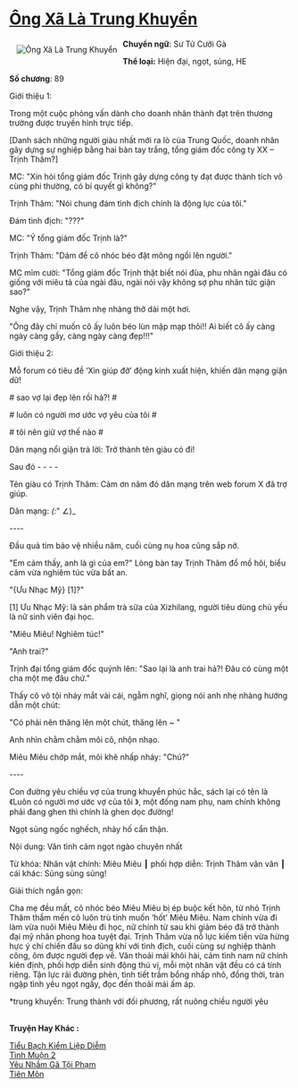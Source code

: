 <a href="https://utruyen.com/ong-xa-la-trung-khuyen/17458/" title="Ông Xã Là Trung Khuyển"><h1>Ông Xã Là Trung Khuyển</h1></a><div style="display:table"><img align="right" style="float: left; padding: 10px;" src="https://utruyen.com/images/story/200x260/ong-xa-la-trung-khuyen.jpg" alt="Ông Xã Là Trung Khuyển"><b>Chuyển ngữ</b>: Sư Tử Cưỡi Gà<p></p><b>Thể loại:</b> Hiện đại, ngọt, sủng, HE<p></p><b>Số chương</b>: 89<p></p>Giới thiệu 1:<p></p>Trong một cuộc phỏng vấn dành cho doanh nhân thành đạt trên thương trường được truyền hình trực tiếp.<p></p>[Danh sách những người giàu nhất mới ra lò của Trung Quốc, doanh nhân gây dựng sự nghiệp bằng hai bàn tay trắng, tổng giám đốc công ty XX – Trịnh Thâm?]<p></p>MC: "Xin hỏi tổng giám đốc Trịnh gây dựng công ty đạt được thành tích vô cùng phi thường, có bí quyết gì không?"<p></p>Trịnh Thâm: "Nói chung đám tình địch chính là động lực của tôi."<p></p>Đám tình địch: "???"<p></p>MC: "Ý tổng giám đốc Trịnh là?"<p></p>Trịnh Thâm: "Dám để cô nhóc béo đặt mông ngồi lên người."<p></p>MC mỉm cười: "Tổng giám đốc Trịnh thật biết nói đùa, phu nhân ngài đâu có giống với miêu tả của ngài đâu, ngài nói vậy không sợ phu nhân tức giận sao?"<p></p>Nghe vậy, Trịnh Thâm nhẹ nhàng thở dài một hơi.<p></p>"Ông đây chỉ muốn cô ấy luôn béo lùn mập mạp thôi!! Ai biết cô ấy càng ngày càng gầy, càng ngày càng đẹp!!!"<p></p>Giới thiệu 2:<p></p>Mỗ forum có tiêu đề ‘Xin giúp đỡ’ động kinh xuất hiện, khiến dân mạng giận dữ!<p></p># sao vợ lại đẹp lên rồi hả?! #<p></p># luôn có người mơ ước vợ yêu của tôi #<p></p># tôi nên giữ vợ thế nào #<p></p>Dân mạng nổi giận trả lời: Trở thành tên giàu có đi!<p></p>Sau đó - - - -<p></p>Tên giàu có Trịnh Thâm: Cảm ơn năm đó dân mạng trên web forum X đã trợ giúp.<p></p>Dân mạng: _(:_" ∠)_<p></p>---- <p></p>Đầu quả tim bảo vệ nhiều năm, cuối cùng nụ hoa cũng sắp nở.<p></p>"Em cảm thấy, anh là gì của em?" Lòng bàn tay Trịnh Thâm đổ mồ hôi, biểu cảm vừa nghiêm túc vừa bất an.<p></p>"{Ưu Nhạc Mỹ} [1]?"<p></p>[1] Ưu Nhạc Mỹ: là sản phẩm trà sữa của Xizhilang, người tiêu dùng chủ yếu là nữ sinh viên đại học.<p></p>"Miêu Miêu! Nghiêm túc!"<p></p>"Anh trai?"<p></p>Trịnh đại tổng giám đốc quýnh lên: "Sao lại là anh trai hả?! Đâu có cùng một cha một mẹ đâu chứ."<p></p>Thấy cô vô tội nháy mắt vài cái, ngẫm nghĩ, giọng nói anh nhẹ nhàng hướng dẫn một chút:<p></p>"Có phải nên thăng lên một chút, thăng lên ~ "<p></p>Anh nhìn chằm chằm môi cô, nhộn nhạo.<p></p>Miêu Miêu chớp mắt, môi khẽ nhấp nháy: "Chú?"<p></p>----<p></p>Con đường yêu chiều vợ của trung khuyển phúc hắc, sách lại có tên là 《Luôn có người mơ ước vợ của tôi 》, một đống nam phụ, nam chính không phải đang ghen thì chính là ghen dọc đường!<p></p>Ngọt sủng ngốc nghếch, nhảy hố cẩn thận.<p></p>Nội dung: Văn tình cảm ngọt ngào chuyên nhất <p></p>Từ khóa: Nhân vật chính: Miêu Miêu ┃ phối hợp diễn: Trịnh Thâm vân vân ┃ cái khác: Sủng sủng sủng!<p></p>Giải thích ngắn gọn:<p></p>Cha mẹ đều mất, cô nhóc béo Miêu Miêu bị ép buộc kết hôn, từ nhỏ Trịnh Thâm thầm mến cô luôn trù tính muốn ‘hốt’ Miêu Miêu. Nam chính vừa đi làm vừa nuôi Miêu Miêu đi học, nữ chính từ sau khi giảm béo đã trở thành đại mỹ nhân phong hoa tuyệt đại. Trịnh Thâm vừa nỗ lực kiếm tiền vừa hừng hực ý chí chiến đấu so dũng khí với tình địch, cuối cùng sự nghiệp thành công, ôm được người đẹp về. Văn thoải mái khôi hài, cảm tình nam nữ chính kiên định, phối hợp diễn sinh động thú vị, mỗi một nhân vật đều có cá tính riêng. Tận lực rải đường phèn, tình tiết trầm bổng nhấp nhô, đồng thời, tràn ngập tình yêu ngọt ngấy, đọc đến thoải mái ấm áp.<p></p>*trung khuyển: Trung thành với đối phương, rất nuông chiều người yêu</div><p><br><b>Truyện Hay Khác :</b></p><a href="https://utruyen.com/tieu-bach-kiem-liep-diem/17462/" alt="Tiểu Bạch Kiểm Liệp Diễm">Tiểu Bạch Kiểm Liệp Diễm</a><br/><a href="https://github.com/quanluxury/ngontinhhot/tree/master/truyenhay/20894/" alt="Tình Muộn 2">Tình Muộn 2</a><br/><a href="https://truyenngontinhay.wordpress.com/2019/10/03/yeu-nham-ga-toi-pham/" alt="Yêu Nhầm Gã Tội Phạm">Yêu Nhầm Gã Tội Phạm</a><br/><a href="https://github.com/quanluxury/truyenhot/tree/master/truyenhay/17604/" alt="Tiên Môn">Tiên Môn</a><br/>